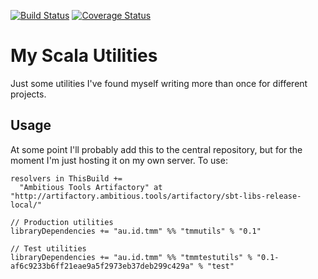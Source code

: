 [![Build Status](https://travis-ci.org/tmccarthy/tmmUtils.svg?branch=master)](https://travis-ci.org/tmccarthy/tmmUtils)
[![Coverage Status](https://coveralls.io/repos/github/tmccarthy/tmmUtils/badge.svg?branch=master)](https://coveralls.io/github/tmccarthy/tmmUtils?branch=master)

# My Scala Utilities

Just some utilities I've found myself writing more than once for different projects.

## Usage

At some point I'll probably add this to the central repository, but for the moment I'm just hosting
it on my own server. To use:

```
resolvers in ThisBuild +=
  "Ambitious Tools Artifactory" at "http://artifactory.ambitious.tools/artifactory/sbt-libs-release-local/"

// Production utilities
libraryDependencies += "au.id.tmm" %% "tmmutils" % "0.1"

// Test utilities
libraryDependencies += "au.id.tmm" %% "tmmtestutils" % "0.1-af6c9233b6ff21eae9a5f2973eb37deb299c429a" % "test"

```